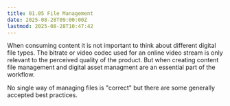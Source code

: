 ```yaml
---
title: 01.05 File Management
date: 2025-08-28T09:00:00Z
lastmod: 2025-08-28T10:47:42
---
```


When consuming content it is not important to think about different digital file types. The bitrate or video codec used for an online video stream is only relevant to the perceived quality of the product. But when creating content file management and digital asset managment are an essential part of the workflow.

No single way of managing files is "correct" but there are some generally accepted best practices.
